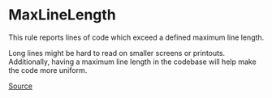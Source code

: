 # MaxLineLength

This rule reports lines of code which exceed a defined maximum line length.

Long lines might be hard to read on smaller screens or printouts. Additionally, having a maximum line length
in the codebase will help make the code more uniform.


[Source](https://arturbosch.github.io/detekt/style.html#maxlinelength)
